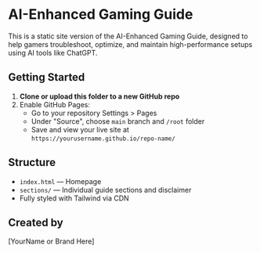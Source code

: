 
# AI-Enhanced Gaming Guide

This is a static site version of the AI-Enhanced Gaming Guide, designed to help gamers troubleshoot, optimize, and maintain high-performance setups using AI tools like ChatGPT.

## Getting Started

1. **Clone or upload this folder to a new GitHub repo**
2. Enable GitHub Pages:
   - Go to your repository Settings > Pages
   - Under "Source", choose `main` branch and `/root` folder
   - Save and view your live site at `https://yourusername.github.io/repo-name/`

## Structure

- `index.html` — Homepage
- `sections/` — Individual guide sections and disclaimer
- Fully styled with Tailwind via CDN

## Created by
[YourName or Brand Here]
